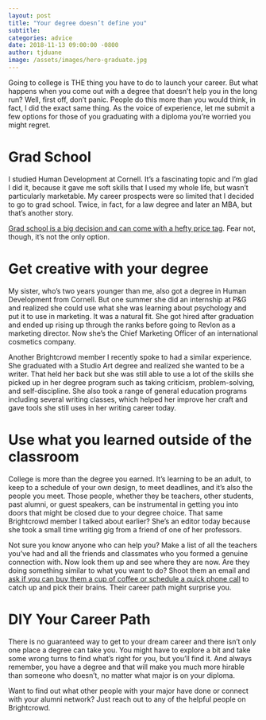 ```yaml
---
layout: post
title: "Your degree doesn’t define you"
subtitle:
categories: advice
date: 2018-11-13 09:00:00 -0800
author: tjduane
image: /assets/images/hero-graduate.jpg
---
```


Going to college is THE thing you have to do to launch your career. But what happens when you come out with a degree that doesn’t help you in the long run? Well, first off, don’t panic. People do this more than you would think, in fact, I did the exact same thing. As the voice of experience, let me submit a few options for those of you graduating with a diploma you’re worried you might regret.

# Grad School

I studied Human Development at Cornell. It’s a fascinating topic and I’m glad I did it, because it gave me soft skills that I used my whole life, but wasn’t particularly marketable. My career prospects were so limited that I decided to go to grad school. Twice, in fact, for a law degree and later an MBA, but that’s another story.

[Grad school is a big decision and can come with a hefty price tag][blog1]. Fear not, though, it’s not the only option.

# Get creative with your degree

My sister, who’s two years younger than me, also got a degree in Human Development from Cornell. But one summer she did an internship at P&G and realized she could use what she was learning about psychology and put it to use in marketing. It was a natural fit. She got hired after graduation and ended up rising up through the ranks before going to Revlon as a marketing director. Now she’s the Chief Marketing Officer of an international cosmetics company.

Another Brightcrowd member I recently spoke to had a similar experience. She graduated with a Studio Art degree and realized she wanted to be a writer. That held her back but she was still able to use a lot of the skills she picked up in her degree program such as taking criticism, problem-solving, and self-discipline. She also took a range of general education programs including several writing classes, which helped her improve her craft and gave tools she still uses in her writing career today.

# Use what you learned outside of the classroom

College is more than the degree you earned. It’s learning to be an adult, to keep to a schedule of your own design, to meet deadlines, and it’s also the people you meet. Those people, whether they be teachers, other students, past alumni, or guest speakers, can be instrumental in getting you into doors that might be closed due to your degree choice. That same Brightcrowd member I talked about earlier? She’s an editor today because she took a small time writing gig from a friend of one of her professors.

Not sure you know anyone who can help you? Make a list of all the teachers you’ve had and all the friends and classmates who you formed a genuine connection with. Now look them up and see where they are now. Are they doing something similar to what you want to do? Shoot them an email and [ask if you can buy them a cup of coffee or schedule a quick phone call][blog2] to catch up and pick their brains. Their career path might surprise you.


# DIY Your Career Path

There is no guaranteed way to get to your dream career and there isn’t only one place a degree can take you. You might have to explore a bit and take some wrong turns to find what’s right for you, but you’ll find it. And always remember, you have a degree and that will make you much more hirable than someone who doesn’t, no matter what major is on your diploma.

Want to find out what other people with your major have done or connect with your alumni network? Just reach out to any of the helpful people on Brightcrowd.

[blog1]: https://blog.brightcrowd.com/should-i-go-to-grad-school/
[blog2]: https://blog.brightcrowd.com/the-art-of-the-ask/
